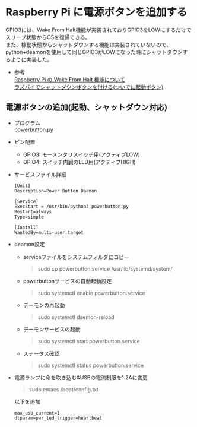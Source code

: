 # Raspberry Pi に電源ボタンを追加する

GPIO3には、Wake From Halt機能が実装されておりGPIO3をLOWにするだけでスリープ状態からOSを復帰できる。   
また、稼動状態からシャットダウンする機能は実装されていないので、python+deamonを使用して同じGPIO3がLOWになった時にシャットダウンするように実装した。
- 参考   
    [Raspberry Pi の Wake From Halt 機能について](https://blog.goo.ne.jp/nirami/e/888e66f6b7d4adee93f9c850b362787c)   
    [ラズパイでシャットダウンボタンを付ける(ついでに起動ボタン)](https://qiita.com/clses/items/e701c1cb6490751a6040)


## 電源ボタンの追加(起動、シャットダウン対応)
- プログラム   
    [powerbutton.py](./powerbutton.py)
- ピン配置   
    - GPIO3: モーメンタリスイッチ用(アクティブLOW)
    - GPIO4: スイッチ内臓のLED用(アクティブHIGH)

- サービスファイル詳細
    ~~~
    [Unit]
    Description=Power Button Daemon

    [Service]
    ExecStart = /usr/bin/python3 powerbutton.py
    Restart=always
    Type=simple

    [Install]
    WantedBy=multi-user.target
    ~~~

- deamon設定
    - serviceファイルをシステムフォルダにコピー   
        > sudo cp powerbutton.service /usr/lib/systemd/system/

    - powerbuttonサービスの自動起動設定
        > sudo systemctl enable powerbutton.service

    - デーモンの再起動
        > sudo systemctl daemon-reload

    - デーモンサービスの起動
        > sudo systemctl start powerbutton.service

    - ステータス確認
        > sudo systemctl status powerbutton.service

- 電源ランプに命を吹き込む&USBの電流制限を1.2Aに変更
    > sudo emacs /boot/config.txt

	以下を追加   
	~~~
	max_usb_current=1
	dtparam=pwr_led_trigger=heartbeat
	~~~